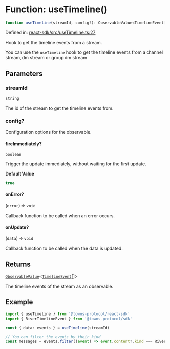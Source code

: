 # Function: useTimeline()

```ts
function useTimeline(streamId, config?): ObservableValue<TimelineEvent[]>;
```

Defined in: [react-sdk/src/useTimeline.ts:27](https://github.com/towns-protocol/towns/blob/0db1fd0ac7258e8db8cedfb6183e8eade8284fa1/packages/react-sdk/src/useTimeline.ts#L27)

Hook to get the timeline events from a stream.

You can use the `useTimeline` hook to get the timeline events from a channel stream, dm stream or group dm stream

## Parameters

### streamId

`string`

The id of the stream to get the timeline events from.

### config?

Configuration options for the observable.

#### fireImmediately?

`boolean`

Trigger the update immediately, without waiting for the first update.

**Default Value**

```ts
true
```

#### onError?

(`error`) => `void`

Callback function to be called when an error occurs.

#### onUpdate?

(`data`) => `void`

Callback function to be called when the data is updated.

## Returns

[`ObservableValue`](../type-aliases/ObservableValue.md)\<[`TimelineEvent`](../../Towns-Protocol-SDK/interfaces/TimelineEvent.md)[]\>

The timeline events of the stream as an observable.

## Example

```ts
import { useTimeline } from '@towns-protocol/react-sdk'
import { RiverTimelineEvent } from '@towns-protocol/sdk'

const { data: events } = useTimeline(streamId)

// You can filter the events by their kind
const messages = events.filter((event) => event.content?.kind === RiverTimelineEvent.ChannelMessage)
```
